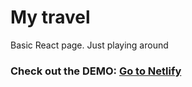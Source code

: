 # My travel
Basic React page. Just playing around

### Check out the **DEMO**: [Go to Netlify](https://mytravel22.netlify.app/)

